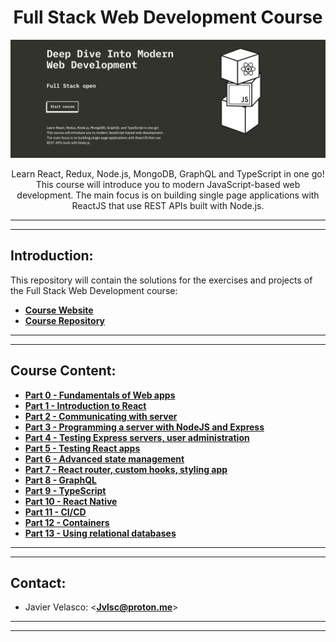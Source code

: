 <h1 align="center"> Full Stack Web Development Course </h1>

![header](./.github/images/header.png)


<p align="center">Learn React, Redux, Node.js, MongoDB, GraphQL and TypeScript in one go! This course will introduce you to modern JavaScript-based web development. The main focus is on building single page applications with ReactJS that use REST APIs built with Node.js.
</p>

---
---

## Introduction:

This repository will contain the solutions for the exercises and projects of the Full Stack Web Development course:

- **[Course Website](https://fullstackopen.com/en/)**
- **[Course Repository](https://github.com/fullstack-hy2020/fullstack-hy2020.github.io)**

---
---

## Course Content:

- **[Part 0 - Fundamentals of Web apps](./part0)**
- **[Part 1 - Introduction to React](./part1)**
- **[Part 2 - Communicating with server](./part2)**
- **[Part 3 - Programming a server with NodeJS and Express](./part3)**
- **[Part 4 - Testing Express servers, user administration](./part4)**
- **[Part 5 - Testing React apps](./part5)**
- **[Part 6 - Advanced state management](./part6)**
- **[Part 7 - React router, custom hooks, styling app](./part7)**
- **[Part 8 - GraphQL](./part8)**
- **[Part 9 - TypeScript](./part9)**
- **[Part 10 - React Native](./part10)**
- **[Part 11 - CI/CD](./part11)**
- **[Part 12 - Containers](./part12)**
- **[Part 13 - Using relational databases](./part13)**

---
---

## Contact:

- Javier Velasco: <**<Jvlsc@proton.me>**>

---
---
